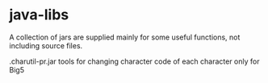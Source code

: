# java-libs
A collection of jars are supplied mainly for some useful functions, not including source files.

.charutil-pr.jar
tools for changing character code of  each character only for Big5